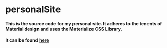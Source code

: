 # personalSite

#### This is the source code for my personal site. It adheres to the tenents of Material design and uses the Materialize CSS Library.
#### It can be found [here](stefanmarchhart.com)